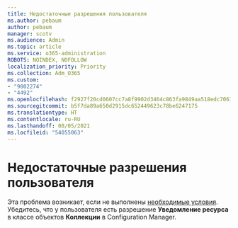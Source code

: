 ```yaml
---
title: Недостаточные разрешения пользователя
ms.author: pebaum
author: pebaum
manager: scotv
ms.audience: Admin
ms.topic: article
ms.service: o365-administration
ROBOTS: NOINDEX, NOFOLLOW
localization_priority: Priority
ms.collection: Adm_O365
ms.custom:
- "9002274"
- "4492"
ms.openlocfilehash: f2927f20cd0607cc7a8f9902d3464c863fa9849aa518edc7061bb2dcf81cc534
ms.sourcegitcommit: b5f7da89a650d2915dc652449623c78be6247175
ms.translationtype: HT
ms.contentlocale: ru-RU
ms.lasthandoff: 08/05/2021
ms.locfileid: "54055063"
---
```

# <a name="insufficient-user-permissions"></a>Недостаточные разрешения пользователя

Эта проблема возникает, если не выполнены [необходимые условия](https://docs.microsoft.com/configmgr/tenant-attach/device-sync-actions#prerequisites). Убедитесь, что у пользователя есть разрешение **Уведомление ресурса** в классе объектов **Коллекции** в Configuration Manager.
